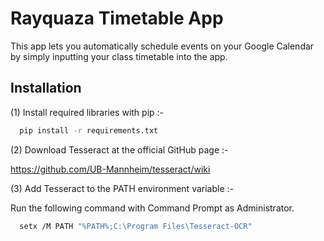 # Rayquaza Timetable App

This app lets you automatically schedule events on your Google Calendar by simply inputting your class timetable into the app.
## Installation

(1) Install required libraries with pip :-

```bash
  pip install -r requirements.txt
```

(2) Download Tesseract at the official GitHub page :-

https://github.com/UB-Mannheim/tesseract/wiki

(3) Add Tesseract to the PATH environment variable :-

Run the following command with Command Prompt as Administrator.

```bash
  setx /M PATH "%PATH%;C:\Program Files\Tesseract-OCR"
```
